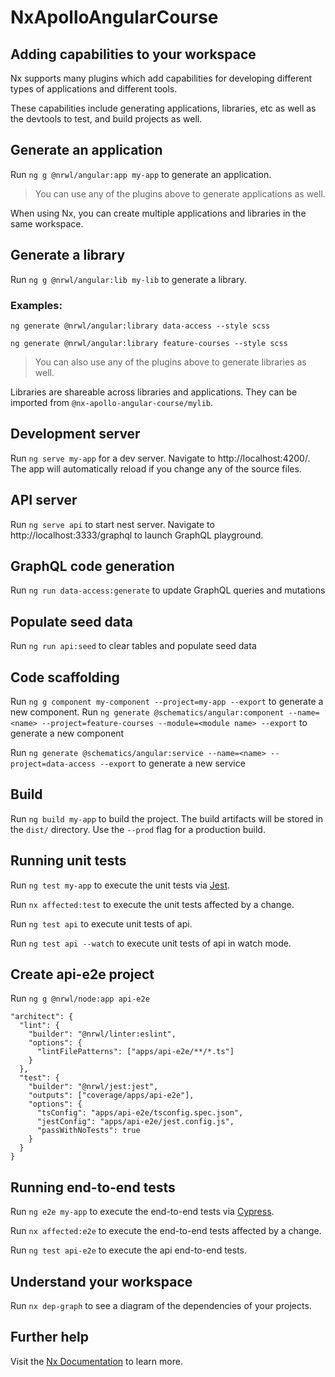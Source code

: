 # NxApolloAngularCourse

## Adding capabilities to your workspace

Nx supports many plugins which add capabilities for developing different types of applications and different tools.

These capabilities include generating applications, libraries, etc as well as the devtools to test, and build projects as well.

## Generate an application

Run `ng g @nrwl/angular:app my-app` to generate an application.

> You can use any of the plugins above to generate applications as well.

When using Nx, you can create multiple applications and libraries in the same workspace.

## Generate a library

Run `ng g @nrwl/angular:lib my-lib` to generate a library.

### Examples:

`ng generate @nrwl/angular:library data-access --style scss`

`ng generate @nrwl/angular:library feature-courses --style scss`

> You can also use any of the plugins above to generate libraries as well.

Libraries are shareable across libraries and applications. They can be imported from `@nx-apollo-angular-course/mylib`.

## Development server

Run `ng serve my-app` for a dev server. Navigate to http://localhost:4200/. The app will automatically reload if you change any of the source files.

## API server

Run `ng serve api` to start nest server. Navigate to http://localhost:3333/graphql to launch GraphQL playground.

## GraphQL code generation

Run `ng run data-access:generate` to update GraphQL queries and mutations

## Populate seed data

Run `ng run api:seed` to clear tables and populate seed data

## Code scaffolding

Run `ng g component my-component --project=my-app --export` to generate a new component.
Run `ng generate @schematics/angular:component --name=<name> --project=feature-courses --module=<module name> --export` to generate a new component

Run `ng generate @schematics/angular:service --name=<name> --project=data-access --export` to generate a new service

## Build

Run `ng build my-app` to build the project. The build artifacts will be stored in the `dist/` directory. Use the `--prod` flag for a production build.

## Running unit tests

Run `ng test my-app` to execute the unit tests via [Jest](https://jestjs.io).

Run `nx affected:test` to execute the unit tests affected by a change.

Run `ng test api` to execute unit tests of api.

Run `ng test api --watch` to execute unit tests of api in watch mode.

## Create api-e2e project

Run `ng g @nrwl/node:app api-e2e`

```
"architect": {
  "lint": {
    "builder": "@nrwl/linter:eslint",
    "options": {
      "lintFilePatterns": ["apps/api-e2e/**/*.ts"]
    }
  },
  "test": {
    "builder": "@nrwl/jest:jest",
    "outputs": ["coverage/apps/api-e2e"],
    "options": {
      "tsConfig": "apps/api-e2e/tsconfig.spec.json",
      "jestConfig": "apps/api-e2e/jest.config.js",
      "passWithNoTests": true
    }
  }
}
```

## Running end-to-end tests

Run `ng e2e my-app` to execute the end-to-end tests via [Cypress](https://www.cypress.io).

Run `nx affected:e2e` to execute the end-to-end tests affected by a change.

Run `ng test api-e2e` to execute the api end-to-end tests.

## Understand your workspace

Run `nx dep-graph` to see a diagram of the dependencies of your projects.

## Further help

Visit the [Nx Documentation](https://nx.dev/angular) to learn more.
